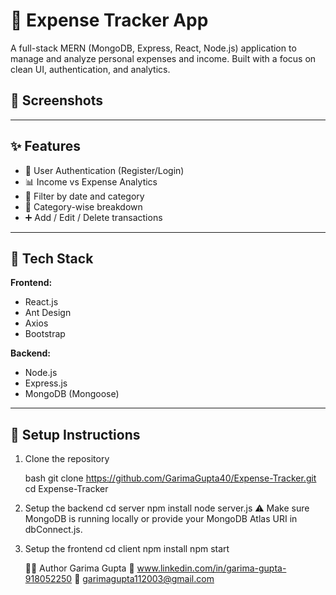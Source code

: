 # 💸 Expense Tracker App

A full-stack MERN (MongoDB, Express, React, Node.js) application to manage and analyze personal expenses and income. Built with a focus on clean UI, authentication, and analytics.

## 📸 Screenshots

> 
---

## ✨ Features

- 🔐 User Authentication (Register/Login)
- 📊 Income vs Expense Analytics
- 📅 Filter by date and category
- 💼 Category-wise breakdown
- ➕ Add / Edit / Delete transactions

---

## 🚀 Tech Stack

**Frontend:**
- React.js
- Ant Design
- Axios
- Bootstrap

**Backend:**
- Node.js
- Express.js
- MongoDB (Mongoose)

---
## 🔧 Setup Instructions

1. Clone the repository

   bash
   git clone https://github.com/GarimaGupta40/Expense-Tracker.git
   cd Expense-Tracker

2. Setup the backend
   cd server
   npm install
   node server.js
   ⚠️ Make sure MongoDB is running locally or provide your MongoDB Atlas URI in dbConnect.js.

3. Setup the frontend
   cd client
   npm install
   npm start

   👩‍💻 Author
   Garima Gupta
   🔗 www.linkedin.com/in/garima-gupta-918052250
   📧 garimagupta112003@gmail.com


   


